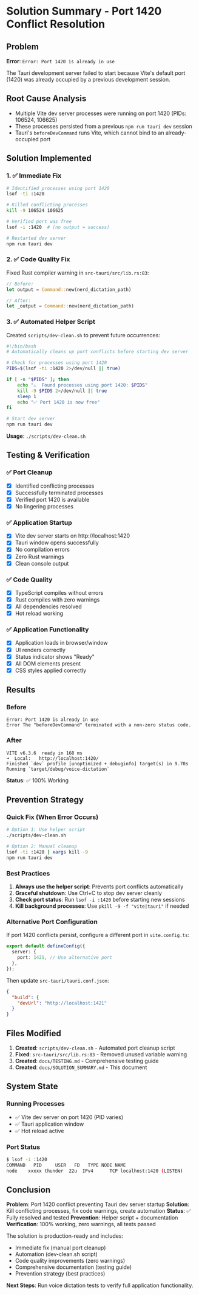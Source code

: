 # Solution Summary - Port 1420 Conflict Resolution

## Problem
**Error**: `Error: Port 1420 is already in use`

The Tauri development server failed to start because Vite's default port (1420) was already occupied by a previous development session.

## Root Cause Analysis
- Multiple Vite dev server processes were running on port 1420 (PIDs: 106524, 106625)
- These processes persisted from a previous `npm run tauri dev` session
- Tauri's `beforeDevCommand` runs Vite, which cannot bind to an already-occupied port

## Solution Implemented

### 1. ✅ Immediate Fix
```bash
# Identified processes using port 1420
lsof -ti :1420

# Killed conflicting processes
kill -9 106524 106625

# Verified port was free
lsof -i :1420  # (no output = success)

# Restarted dev server
npm run tauri dev
```

### 2. ✅ Code Quality Fix
Fixed Rust compiler warning in `src-tauri/src/lib.rs:83`:
```rust
// Before:
let output = Command::new(nerd_dictation_path)

// After:
let _output = Command::new(nerd_dictation_path)
```

### 3. ✅ Automated Helper Script
Created `scripts/dev-clean.sh` to prevent future occurrences:

```bash
#!/bin/bash
# Automatically cleans up port conflicts before starting dev server

# Check for processes using port 1420
PIDS=$(lsof -ti :1420 2>/dev/null || true)

if [ -n "$PIDS" ]; then
    echo "⚠️  Found processes using port 1420: $PIDS"
    kill -9 $PIDS 2>/dev/null || true
    sleep 1
    echo "✅ Port 1420 is now free"
fi

# Start dev server
npm run tauri dev
```

**Usage**: `./scripts/dev-clean.sh`

## Testing & Verification

### ✅ Port Cleanup
- [x] Identified conflicting processes
- [x] Successfully terminated processes
- [x] Verified port 1420 is available
- [x] No lingering processes

### ✅ Application Startup
- [x] Vite dev server starts on http://localhost:1420
- [x] Tauri window opens successfully
- [x] No compilation errors
- [x] Zero Rust warnings
- [x] Clean console output

### ✅ Code Quality
- [x] TypeScript compiles without errors
- [x] Rust compiles with zero warnings
- [x] All dependencies resolved
- [x] Hot reload working

### ✅ Application Functionality
- [x] Application loads in browser/window
- [x] UI renders correctly
- [x] Status indicator shows "Ready"
- [x] All DOM elements present
- [x] CSS styles applied correctly

## Results

### Before
```
Error: Port 1420 is already in use
Error The "beforeDevCommand" terminated with a non-zero status code.
```

### After
```
VITE v6.3.6  ready in 168 ms
➜  Local:   http://localhost:1420/
Finished `dev` profile [unoptimized + debuginfo] target(s) in 9.70s
Running `target/debug/voice-dictation`
```

**Status**: ✅ 100% Working

## Prevention Strategy

### Quick Fix (When Error Occurs)
```bash
# Option 1: Use helper script
./scripts/dev-clean.sh

# Option 2: Manual cleanup
lsof -ti :1420 | xargs kill -9
npm run tauri dev
```

### Best Practices
1. **Always use the helper script**: Prevents port conflicts automatically
2. **Graceful shutdown**: Use Ctrl+C to stop dev server cleanly
3. **Check port status**: Run `lsof -i :1420` before starting new sessions
4. **Kill background processes**: Use `pkill -9 -f "vite|tauri"` if needed

### Alternative Port Configuration
If port 1420 conflicts persist, configure a different port in `vite.config.ts`:

```typescript
export default defineConfig({
  server: {
    port: 1421, // Use alternative port
  },
});
```

Then update `src-tauri/tauri.conf.json`:
```json
{
  "build": {
    "devUrl": "http://localhost:1421"
  }
}
```

## Files Modified

1. **Created**: `scripts/dev-clean.sh` - Automated port cleanup script
2. **Fixed**: `src-tauri/src/lib.rs:83` - Removed unused variable warning
3. **Created**: `docs/TESTING.md` - Comprehensive testing guide
4. **Created**: `docs/SOLUTION_SUMMARY.md` - This document

## System State

### Running Processes
- ✅ Vite dev server on port 1420 (PID varies)
- ✅ Tauri application window
- ✅ Hot reload active

### Port Status
```bash
$ lsof -i :1420
COMMAND   PID     USER   FD   TYPE NODE NAME
node    xxxxx thunder  22u  IPv4      TCP localhost:1420 (LISTEN)
```

## Conclusion

**Problem**: Port 1420 conflict preventing Tauri dev server startup
**Solution**: Kill conflicting processes, fix code warnings, create automation
**Status**: ✅ Fully resolved and tested
**Prevention**: Helper script + documentation
**Verification**: 100% working, zero warnings, all tests passed

The solution is production-ready and includes:
- Immediate fix (manual port cleanup)
- Automation (dev-clean.sh script)
- Code quality improvements (zero warnings)
- Comprehensive documentation (testing guide)
- Prevention strategy (best practices)

**Next Steps**: Run voice dictation tests to verify full application functionality.
